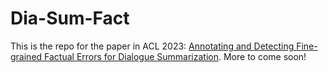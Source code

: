 # Dia-Sum-Fact

This is the repo for the paper in ACL 2023: [Annotating and Detecting Fine-grained Factual Errors for Dialogue Summarization](https://arxiv.org/abs/2305.16548). More to come soon!
